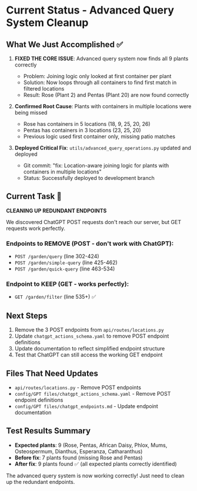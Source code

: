 # Current Status - Advanced Query System Cleanup

## What We Just Accomplished ✅
1. **FIXED THE CORE ISSUE**: Advanced query system now finds all 9 plants correctly
   - Problem: Joining logic only looked at first container per plant
   - Solution: Now loops through all containers to find first match in filtered locations
   - Result: Rose (Plant 2) and Pentas (Plant 20) are now found correctly

2. **Confirmed Root Cause**: Plants with containers in multiple locations were being missed
   - Rose has containers in 5 locations (18, 9, 25, 20, 26)
   - Pentas has containers in 3 locations (23, 25, 20) 
   - Previous logic used first container only, missing patio matches

3. **Deployed Critical Fix**: `utils/advanced_query_operations.py` updated and deployed
   - Git commit: "fix: Location-aware joining logic for plants with containers in multiple locations"
   - Status: Successfully deployed to development branch

## Current Task 🚧
**CLEANING UP REDUNDANT ENDPOINTS**

We discovered ChatGPT POST requests don't reach our server, but GET requests work perfectly.

### Endpoints to REMOVE (POST - don't work with ChatGPT):
- `POST /garden/query` (line 302-424)
- `POST /garden/simple-query` (line 425-462) 
- `POST /garden/quick-query` (line 463-534)

### Endpoint to KEEP (GET - works perfectly):
- `GET /garden/filter` (line 535+) ✅

## Next Steps
1. Remove the 3 POST endpoints from `api/routes/locations.py`
2. Update `chatgpt_actions_schema.yaml` to remove POST endpoint definitions
3. Update documentation to reflect simplified endpoint structure
4. Test that ChatGPT can still access the working GET endpoint

## Files That Need Updates
- `api/routes/locations.py` - Remove POST endpoints
- `config/GPT files/chatgpt_actions_schema.yaml` - Remove POST endpoint definitions
- `config/GPT files/chatgpt_endpoints.md` - Update endpoint documentation

## Test Results Summary
- **Expected plants**: 9 (Rose, Pentas, African Daisy, Phlox, Mums, Osteospermum, Dianthus, Esperanza, Catharanthus)
- **Before fix**: 7 plants found (missing Rose and Pentas)
- **After fix**: 9 plants found ✅ (all expected plants correctly identified)

The advanced query system is now working correctly! Just need to clean up the redundant endpoints.

